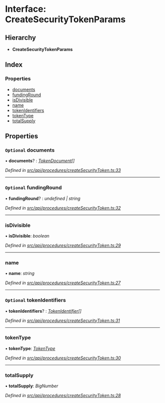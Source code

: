 # Interface: CreateSecurityTokenParams

## Hierarchy

* **CreateSecurityTokenParams**

## Index

### Properties

* [documents](createsecuritytokenparams.md#optional-documents)
* [fundingRound](createsecuritytokenparams.md#optional-fundinground)
* [isDivisible](createsecuritytokenparams.md#isdivisible)
* [name](createsecuritytokenparams.md#name)
* [tokenIdentifiers](createsecuritytokenparams.md#optional-tokenidentifiers)
* [tokenType](createsecuritytokenparams.md#tokentype)
* [totalSupply](createsecuritytokenparams.md#totalsupply)

## Properties

### `Optional` documents

• **documents**? : *[TokenDocument](tokendocument.md)[]*

*Defined in [src/api/procedures/createSecurityToken.ts:33](https://github.com/PolymathNetwork/polymesh-sdk/blob/a0872cf4/src/api/procedures/createSecurityToken.ts#L33)*

___

### `Optional` fundingRound

• **fundingRound**? : *undefined | string*

*Defined in [src/api/procedures/createSecurityToken.ts:32](https://github.com/PolymathNetwork/polymesh-sdk/blob/a0872cf4/src/api/procedures/createSecurityToken.ts#L32)*

___

###  isDivisible

• **isDivisible**: *boolean*

*Defined in [src/api/procedures/createSecurityToken.ts:29](https://github.com/PolymathNetwork/polymesh-sdk/blob/a0872cf4/src/api/procedures/createSecurityToken.ts#L29)*

___

###  name

• **name**: *string*

*Defined in [src/api/procedures/createSecurityToken.ts:27](https://github.com/PolymathNetwork/polymesh-sdk/blob/a0872cf4/src/api/procedures/createSecurityToken.ts#L27)*

___

### `Optional` tokenIdentifiers

• **tokenIdentifiers**? : *[TokenIdentifier](tokenidentifier.md)[]*

*Defined in [src/api/procedures/createSecurityToken.ts:31](https://github.com/PolymathNetwork/polymesh-sdk/blob/a0872cf4/src/api/procedures/createSecurityToken.ts#L31)*

___

###  tokenType

• **tokenType**: *[TokenType](../globals.md#tokentype)*

*Defined in [src/api/procedures/createSecurityToken.ts:30](https://github.com/PolymathNetwork/polymesh-sdk/blob/a0872cf4/src/api/procedures/createSecurityToken.ts#L30)*

___

###  totalSupply

• **totalSupply**: *BigNumber*

*Defined in [src/api/procedures/createSecurityToken.ts:28](https://github.com/PolymathNetwork/polymesh-sdk/blob/a0872cf4/src/api/procedures/createSecurityToken.ts#L28)*
